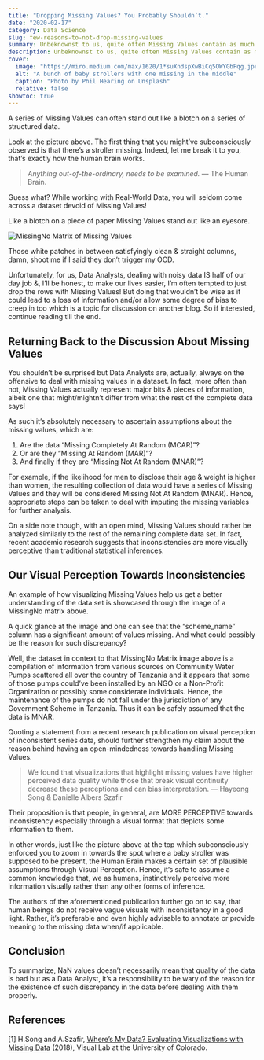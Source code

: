 ```yaml
---
title: "Dropping Missing Values? You Probably Shouldn’t."
date: "2020-02-17"
category: Data Science
slug: few-reasons-to-not-drop-missing-values
summary: Unbeknownst to us, quite often Missing Values contain as much information as just the rest of the data which is why dropping them isn't always a wise thing to do. This article briefly talks about Missing Values & why you probably should analyze the reasons behind why certain values are missing.
description: Unbeknownst to us, quite often Missing Values contain as much information as just the rest of the data which is why dropping them isn't always a wise thing to do. This article briefly talks about Missing Values & why you probably should analyze the reasons behind why certain values are missing.
cover:
  image: "https://miro.medium.com/max/1620/1*suXndspXwBiCq5OWYGbPqg.jpeg"
  alt: "A bunch of baby strollers with one missing in the middle"
  caption: "Photo by Phil Hearing on Unsplash"
  relative: false
showtoc: true
---
```


A series of Missing Values can often stand out like a blotch on a series of structured data.

Look at the picture above. The first thing that you might’ve subconsciously observed is that there’s a stroller missing. Indeed, let me break it to you, that’s exactly how the human brain works.

>*Anything out-of-the-ordinary, needs to be examined.* — The Human Brain.

Guess what? While working with Real-World Data, you will seldom come across a dataset devoid of Missing Values!

Like a blotch on a piece of paper Missing Values stand out like an eyesore.

![MissingNo Matrix of Missing Values](https://miro.medium.com/max/500/1*iZuDfzqayC48CZhBjfL1zw.png)

Those white patches in between satisfyingly clean & straight columns, damn, shoot me if I said they don’t trigger my OCD.

Unfortunately, for us, Data Analysts, dealing with noisy data IS half of our day job &, I’ll be honest, to make our lives easier, I’m often tempted to just drop the rows with Missing Values! But doing that wouldn’t be wise as it could lead to a loss of information and/or allow some degree of bias to creep in too which is a topic for discussion on another blog. So if interested, continue reading till the end.

## Returning Back to the Discussion About Missing Values

You shouldn’t be surprised but Data Analysts are, actually, always on the offensive to deal with missing values in a dataset. In fact, more often than not, Missing Values actually represent major bits & pieces of information, albeit one that might/mightn’t differ from what the rest of the complete data says!

As such it’s absolutely necessary to ascertain assumptions about the missing values, which are:

1. Are the data “Missing Completely At Random (MCAR)”?
2. Or are they “Missing At Random (MAR)”?
3. And finally if they are “Missing Not At Random (MNAR)”?

For example, if the likelihood for men to disclose their age & weight is higher than women, the resulting collection of data would have a series of Missing Values and they will be considered Missing Not At Random (MNAR). Hence, appropriate steps can be taken to deal with imputing the missing variables for further analysis.

On a side note though, with an open mind, Missing Values should rather be analyzed similarly to the rest of the remaining complete data set. In fact, recent academic research suggests that inconsistencies are more visually perceptive than traditional statistical inferences.

## Our Visual Perception Towards Inconsistencies

An example of how visualizing Missing Values help us get a better understanding of the data set is showcased through the image of a MissingNo matrix above.

A quick glance at the image and one can see that the “scheme_name” column has a significant amount of values missing. And what could possibly be the reason for such discrepancy?

Well, the dataset in context to that MissingNo Matrix image above is a compilation of information from various sources on Community Water Pumps scattered all over the country of Tanzania and it appears that some of those pumps could’ve been installed by an NGO or a Non-Profit Organization or possibly some considerate individuals. Hence, the maintenance of the pumps do not fall under the jurisdiction of any Government Scheme in Tanzania. Thus it can be safely assumed that the data is MNAR.

Quoting a statement from a recent research publication on visual perception of inconsistent series data, should further strengthen my claim about the reason behind having an open-mindedness towards handling Missing Values.

>	We found that visualizations that highlight missing values have higher perceived data quality while those that break visual continuity decrease these perceptions and can bias interpretation.
>— Hayeong Song & Danielle Albers Szafir

Their proposition is that people, in general, are MORE PERCEPTIVE towards inconsistency especially through a visual format that depicts some information to them.

In other words, just like the picture above at the top which subconsciously enforced you to zoom in towards the spot where a baby stroller was supposed to be present, the Human Brain makes a certain set of plausible assumptions through Visual Perception. Hence, it’s safe to assume a common knowledge that, we as humans, instinctively perceive more information visually rather than any other forms of inference.

The authors of the aforementioned publication further go on to say, that human beings do not receive vague visuals with inconsistency in a good light. Rather, it’s preferable and even highly advisable to annotate or provide meaning to the missing data when/if applicable.

## Conclusion

To summarize, NaN values doesn’t necessarily mean that quality of the data is bad but as a Data Analyst, it’s a responsibility to be wary of the reason for the existence of such discrepancy in the data before dealing with them properly.

## References

[1] H.Song and A.Szafir, [Where’s My Data? Evaluating Visualizations with Missing Data](https://cmci.colorado.edu/visualab/papers/song_VIS_2018.pdf) (2018), Visual Lab at the University of Colorado.
